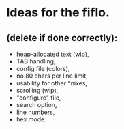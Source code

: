 # Ideas for the fiflo.
## (delete if done correctly):
- heap-allocated text (wip),
- TAB handling,
- config file (colors),
- no 80 chars per line limit,
- usability for other *nixes,
- scrolling (wip),
- "configure" file,
- search option,
- line numbers,
- hex mode.
